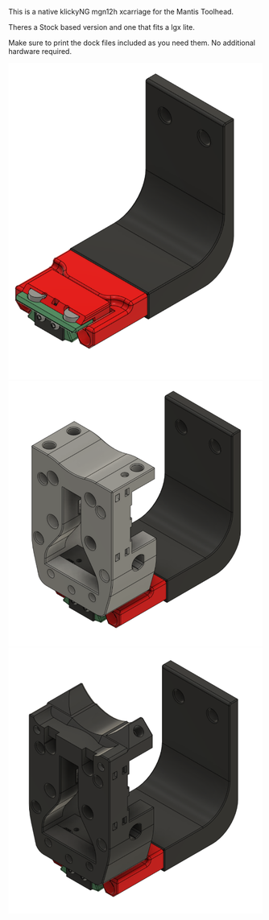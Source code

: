 This is a native klickyNG mgn12h xcarriage for the Mantis Toolhead.

Theres a Stock based version and one that fits a lgx lite.

Make sure to print the dock files included as you need them.
No additional hardware required.

![1](images/dock.png)
![2](images/stock.png)
![3](images/lgxlite.png)
